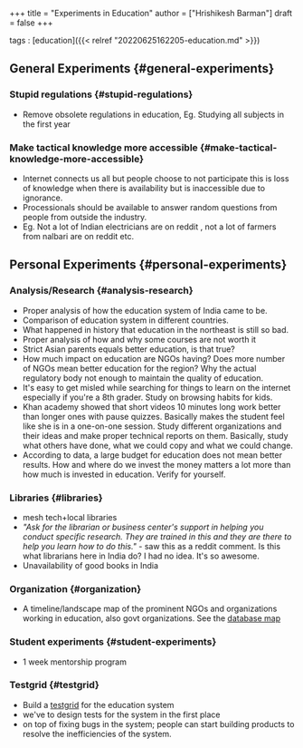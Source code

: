+++
title = "Experiments in Education"
author = ["Hrishikesh Barman"]
draft = false
+++

tags
: [education]({{< relref "20220625162205-education.md" >}})


## General Experiments {#general-experiments}


### Stupid regulations {#stupid-regulations}

-   Remove obsolete regulations in education, Eg. Studying all subjects in the first year


### Make tactical knowledge more accessible {#make-tactical-knowledge-more-accessible}

-   Internet connects us all but people choose to not participate this is loss of knowledge when there is availability but is inaccessible due to ignorance.
-   Processionals should be available to answer random questions from people from outside the industry.
-   Eg. Not a lot of Indian electricians are on reddit , not a lot of farmers from nalbari are on reddit etc.


## Personal Experiments {#personal-experiments}


### Analysis/Research {#analysis-research}

-   Proper analysis of how the education system of India came to be.
-   Comparison of education system in different countries.
-   What happened in history that education in the northeast is still so bad.
-   Proper analysis of how and why some courses are not worth it
-   Strict Asian parents equals better education, is that true?
-   How much impact on education are NGOs having? Does more number of NGOs mean better education for the region? Why the actual regulatory body not enough to maintain the quality of education.
-   It's easy to get misled while searching for things to learn on the internet especially if you're a 8th grader. Study on browsing habits for kids.
-   Khan academy showed that short videos 10 minutes long work better than longer ones with pause quizzes. Basically makes the student feel like she is in a one-on-one session. Study different organizations and their ideas and make proper technical reports on them. Basically, study what others have done, what we could copy and what we could change.
-   According to data, a large budget for education does not mean better results. How and where do we invest the money matters a lot more than how much is invested in education. Verify for yourself.


### Libraries {#libraries}

-   mesh tech+local libraries
-   _"Ask for the librarian or business center's support in helping you conduct specific research. They are trained in this and they are there to help you learn how to do this."_ - saw this as a reddit comment. Is this what librarians here in India do? I had no idea. It's so awesome.
-   Unavailability of good books in India


### Organization {#organization}

-   A timeline/landscape map of the prominent NGOs and organizations working in education, also govt organizations. See the [database map](https://drive.google.com/file/d/1RXOMBpMY6oNPqcHxDoi0jIeu3P1hwnfz/view?usp=sharing)


### Student experiments {#student-experiments}

-   1 week mentorship program


### Testgrid {#testgrid}

-   Build a [testgrid](https://github.com/GoogleCloudPlatform/testgrid) for the education system
-   we've to design tests for the system in the first place
-   on top of fixing bugs in the system; people can start building products to resolve the inefficiencies of the system.
